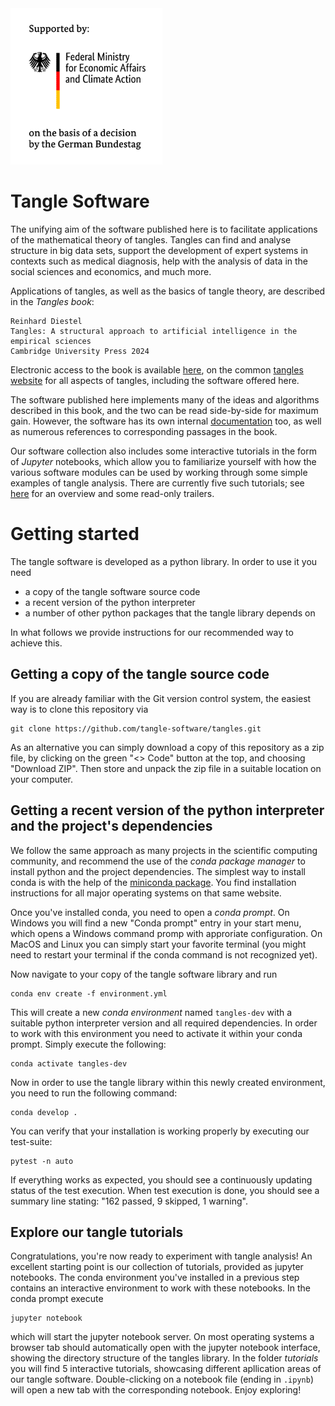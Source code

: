 <img alt="Supported by the Federal Ministry for Economic Affairs and Climate Action on the basis of a decision by the German Bundestag" src="./docs_src/source/BMWK.gif" height="250"/>

# Tangle Software

The unifying aim of the software published here is to facilitate applications of the mathematical theory of tangles.
Tangles can find and analyse structure in big data sets, support the development of expert systems in contexts 
such as medical diagnosis, help with the analysis of data in the social sciences and economics, and much more.

Applications of tangles, as well as the basics of tangle theory, are described in the _Tangles book_:

    Reinhard Diestel
    Tangles: A structural approach to artificial intelligence in the empirical sciences
    Cambridge University Press 2024

Electronic access to the book is available [here](https://www.tangles-book.com/book/), on the common [tangles website](https://www.tangles-book.com/) for all aspects of tangles, including the software offered here.

The software published here implements many of the ideas and algorithms described in this book, 
and the two can be read side-by-side for maximum gain. However, the software has its own internal [documentation](https://tangle-software.github.io/tangles/reference/api/tangles.html) 
too, as well as numerous references to corresponding passages in the book.

Our software collection also includes some interactive tutorials in the form of *Jupyter* notebooks, which allow you to familiarize yourself with how the various software modules can be used by working through some simple examples of tangle analysis. There are currently five such tutorials; see [here](https://www.tangles-book.com/software/) for an overview and some read-only trailers.


# Getting started

The tangle software is developed as a python library. In order to use it you need
- a copy of the tangle software source code
- a recent version of the python interpreter
- a number of other python packages that the tangle library depends on

In what follows we provide instructions for our recommended way to achieve this.

## Getting a copy of the tangle source code

If you are already familiar with the Git version control system, the easiest way is to clone this repository via
```shell
git clone https://github.com/tangle-software/tangles.git
```

As an alternative you can simply download a copy of this repository as a zip file, by clicking on the green "<> Code" button at the top, and choosing "Download ZIP". Then store and unpack the zip file
in a suitable location on your computer.


## Getting a recent version of the python interpreter and the project's dependencies

We follow the same approach as many projects in the scientific computing community, and recommend the use of the *conda package manager* to install python and the project dependencies.
The simplest way to install conda is with the help of the [miniconda package](https://docs.conda.io/projects/miniconda/en/latest/). You find installation instructions for all major operating systems on that same website.

Once you've installed conda, you need to open a *conda prompt*. On Windows you will find a new "Conda prompt" entry in your start menu, which opens a Windows command promp with approriate configuration. On MacOS and Linux you can simply start your favorite terminal (you might need to restart your terminal if the conda command is not recognized yet).

Now navigate to your copy of the tangle software library and run
```shell
conda env create -f environment.yml
```
This will create a new *conda environment* named `tangles-dev` with a suitable python interpreter version and all required dependencies. 
In order to work with this environment you need to activate it within your conda prompt. Simply execute the following:
```shell
conda activate tangles-dev
```

Now in order to use the tangle library within this newly created environment, you need to run the following command:

```shell
conda develop .
```

You can verify that your installation is working properly by executing our test-suite:
```shell
pytest -n auto
```

If everything works as expected, you should see a continuously updating status of the test execution. 
When test execution is done, you should see a summary line stating: "162 passed, 9 skipped, 1 warning".


## Explore our tangle tutorials

Congratulations, you're now ready to experiment with tangle analysis! An excellent starting point is our collection of tutorials,
provided as jupyter notebooks. The conda environment you've installed in a previous step contains an interactive environment to work with these notebooks.
In the conda prompt execute
```shell
jupyter notebook
```
which will start the jupyter notebook server. On most operating systems a browser tab should automatically open with the jupyter notebook interface, showing the directory
structure of the tangles library. In the folder *tutorials* you will find 5 interactive tutorials, showcasing different apllication areas of our tangle software. Double-clicking on a notebook file (ending in `.ipynb`) will open a new tab with the corresponding notebook. Enjoy exploring!